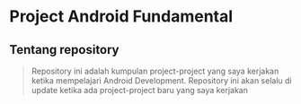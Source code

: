 # Project Android Fundamental

## Tentang repository

>Repository ini adalah kumpulan project-project yang saya kerjakan ketika mempelajari Android Development. Repository ini akan selalu di update ketika ada project-project baru yang saya kerjakan